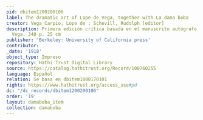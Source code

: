 ```yaml
---
pid: dbitem1200200106
label: The dramatic art of Lope de Vega, together with La dama boba
creator: Vega Carpio, Lope de ; Schevill, Rudolph [editor]
description: Primera edición crítica basada en el manuscrito autógrafo de Lope de
  Vega. 340 p. 25 cm
publisher: 'Berkeley: University of California press'
contributor:
_date: '1918'
object_type: Impreso
repository: Hathi Trust Digital Library
source: https://catalog.hathitrust.org/Record/100760255
language: Español
relation: Se basa en dbitem1000170101
rights: https://www.hathitrust.org/access_use#pd
dc: "/dc_records/dbitem1200200106"
order: '19'
layout: damaboba_item
collection: damaboba
---
```

